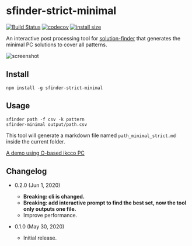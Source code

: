 sfinder-strict-minimal
======================

[![Build Status](https://travis-ci.com/eight04/sfinder-strict-minimal.svg?branch=master)](https://travis-ci.com/eight04/sfinder-strict-minimal)
[![codecov](https://codecov.io/gh/eight04/sfinder-strict-minimal/branch/master/graph/badge.svg)](https://codecov.io/gh/eight04/sfinder-strict-minimal)
[![install size](https://packagephobia.now.sh/badge?p=sfinder-strict-minimal)](https://packagephobia.now.sh/result?p=sfinder-strict-minimal)

An interactive post processing tool for [solution-finder](https://github.com/knewjade/solution-finder/issues/2) that generates the minimal PC solutions to cover all patterns.

![screenshot](https://i.imgur.com/0zWeZ1t.png)

Install
-------

```
npm install -g sfinder-strict-minimal
```

Usage
-----

```
sfinder path -f csv -k pattern
sfinder-minimal output/path.csv
```

This tool will generate a markdown file named `path_minimal_strict.md` inside the current folder.

[A demo using O-based ikcco PC](demo.md)

Changelog
---------

* 0.2.0 (Jun 1, 2020)

  - **Breaking: cli is changed.**
  - **Breaking: add interactive prompt to find the best set, now the tool only outputs one file.**
  - Improve performance.

* 0.1.0 (May 30, 2020)

  - Initial release.
